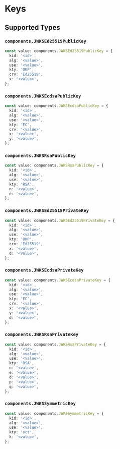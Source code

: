 # Keys

## Supported Types

### `components.JWKSEd25519PublicKey`

```typescript
const value: components.JWKSEd25519PublicKey = {
  kid: '<id>',
  alg: '<value>',
  use: '<value>',
  kty: 'OKP',
  crv: 'Ed25519',
  x: '<value>',
};
```

### `components.JWKSEcdsaPublicKey`

```typescript
const value: components.JWKSEcdsaPublicKey = {
  kid: '<id>',
  alg: '<value>',
  use: '<value>',
  kty: 'EC',
  crv: '<value>',
  x: '<value>',
  y: '<value>',
};
```

### `components.JWKSRsaPublicKey`

```typescript
const value: components.JWKSRsaPublicKey = {
  kid: '<id>',
  alg: '<value>',
  use: '<value>',
  kty: 'RSA',
  n: '<value>',
  e: '<value>',
};
```

### `components.JWKSEd25519PrivateKey`

```typescript
const value: components.JWKSEd25519PrivateKey = {
  kid: '<id>',
  alg: '<value>',
  use: '<value>',
  kty: 'OKP',
  crv: 'Ed25519',
  x: '<value>',
  d: '<value>',
};
```

### `components.JWKSEcdsaPrivateKey`

```typescript
const value: components.JWKSEcdsaPrivateKey = {
  kid: '<id>',
  alg: '<value>',
  use: '<value>',
  kty: 'EC',
  crv: '<value>',
  x: '<value>',
  y: '<value>',
  d: '<value>',
};
```

### `components.JWKSRsaPrivateKey`

```typescript
const value: components.JWKSRsaPrivateKey = {
  kid: '<id>',
  alg: '<value>',
  use: '<value>',
  kty: 'RSA',
  n: '<value>',
  e: '<value>',
  d: '<value>',
  p: '<value>',
  q: '<value>',
};
```

### `components.JWKSSymmetricKey`

```typescript
const value: components.JWKSSymmetricKey = {
  kid: '<id>',
  alg: '<value>',
  use: '<value>',
  kty: 'oct',
  k: '<value>',
};
```
